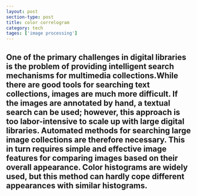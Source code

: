 ```yaml
---
layout: post
section-type: post
title: color correlogram
category: tech
tages: ['image processing']
---
```


## One of the primary challenges in digital libraries is the problem of providing intelligent search mechanisms for multimedia collections.While there are good tools for searching text collections, images are much more difficult. If the images are annotated by hand, a textual search can be used; however, this approach is too labor-intensive to scale up with large digital libraries. Automated methods for searching large image collections are therefore necessary. This in turn requires simple and effective image features for comparing images based on their overall appearance. Color histograms are widely used, but this method can hardly cope different appearances with similar histograms.

